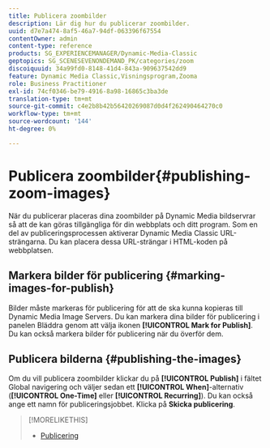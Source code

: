 ```yaml
---
title: Publicera zoombilder
description: Lär dig hur du publicerar zoombilder.
uuid: d7e7a474-8af5-46a7-94df-063396f67554
contentOwner: admin
content-type: reference
products: SG_EXPERIENCEMANAGER/Dynamic-Media-Classic
geptopics: SG_SCENESEVENONDEMAND_PK/categories/zoom
discoiquuid: 34a99fd0-8148-41d4-843a-909637542dd9
feature: Dynamic Media Classic,Visningsprogram,Zooma
role: Business Practitioner
exl-id: 74cf0346-be79-4916-8a98-16865c3ba3de
translation-type: tm+mt
source-git-commit: c4e2b8b42b56420269087d0d4f262490464270c0
workflow-type: tm+mt
source-wordcount: '144'
ht-degree: 0%

---
```


# Publicera zoombilder{#publishing-zoom-images}

När du publicerar placeras dina zoombilder på Dynamic Media bildservrar så att de kan göras tillgängliga för din webbplats och ditt program. Som en del av publiceringsprocessen aktiverar Dynamic Media Classic URL-strängarna. Du kan placera dessa URL-strängar i HTML-koden på webbplatsen.

## Markera bilder för publicering {#marking-images-for-publish}

Bilder måste markeras för publicering för att de ska kunna kopieras till Dynamic Media Image Servers. Du kan markera dina bilder för publicering i panelen Bläddra genom att välja ikonen **[!UICONTROL Mark for Publish]**. Du kan också markera bilder för publicering när du överför dem.

## Publicera bilderna {#publishing-the-images}

Om du vill publicera zoombilder klickar du på **[!UICONTROL Publish]** i fältet Global navigering och väljer sedan ett **[!UICONTROL When]**-alternativ (**[!UICONTROL One-Time]** eller **[!UICONTROL Recurring]**). Du kan också ange ett namn för publiceringsjobbet. Klicka på **Skicka publicering**.

>[!MORELIKETHIS]
>
>* [Publicering](publishing-files.md#publishing_files)

